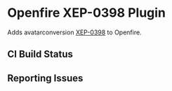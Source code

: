 # Openfire XEP-0398 Plugin

Adds avatarconversion [XEP-0398](https://xmpp.org/extensions/xep-0398.html) to Openfire.

## CI Build Status


## Reporting Issues


